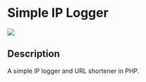 # Simple IP Logger
![](https://github.com/ClementMichaux/simple-iplogger-and-url-shortener/blob/main/demo.gif)

## Description
A simple IP logger and URL shortener in PHP.
